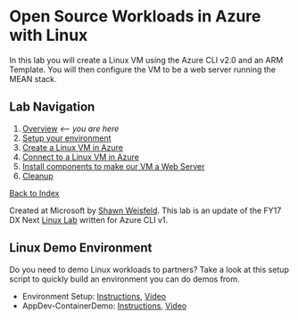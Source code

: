 # Open Source Workloads in Azure with Linux

In this lab you will create a Linux VM using the Azure CLI v2.0 and an ARM Template. You will then configure the VM to be a web server running the MEAN stack.

## Lab Navigation
1. [Overview](./) *<-- you are here*
1. [Setup your environment](./step01.html)
1. [Create a Linux VM in Azure](./step02.html)
1. [Connect to a Linux VM in Azure](./step03.html)
1. [Install components to make our VM a Web Server](./step04.html)
1. [Cleanup](./step05.html)

[Back to Index](../../index.html)

Created at Microsoft by [Shawn Weisfeld](https://github.com/shawnweisfeld). This lab is an update of the FY17 DX Next [Linux Lab](https://github.com/DxNext/2016-Oct-L2/tree/master/Linux) written for Azure CLI v1. 

## Linux Demo Environment
Do you need to demo Linux workloads to partners? Take a look at this setup script to quickly build an environment you can do demos from.
 - Environment Setup: [Instructions](https://github.com/dansand71/OSSonAzure), [Video](https://www.youtube.com/watch?v=TO5HRVS_gig)
 - AppDev-ContainerDemo: [Instructions](https://github.com/dansand71/AppDev-ContainerDemo), [Video](https://www.youtube.com/watch?v=SAiMd3eIgBw)


